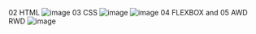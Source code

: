 02 HTML 
![image](https://github.com/user-attachments/assets/ea2025ce-b8d4-4df7-a9d9-6796c4a3631f)
03 CSS
![image](https://github.com/user-attachments/assets/d57d5663-29f7-4c47-b577-0082f693b2db)
![image](https://github.com/user-attachments/assets/1565e66c-e19e-43f2-952e-26ab44cb16bd)
04 FLEXBOX and 05 AWD RWD
![image](https://github.com/user-attachments/assets/0c282dca-9dd7-41c1-a552-feb25992e21e)
